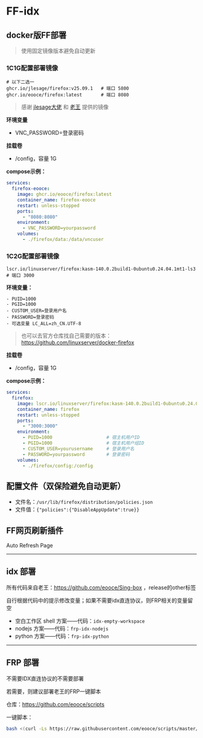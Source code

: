 # FF-idx

## docker版FF部署

> 使用固定镜像版本避免自动更新

### 1C1G配置部署镜像

```shell
# 以下二选一
ghcr.io/jlesage/firefox:v25.09.1   # 端口 5800
ghcr.io/eooce/firefox:latest       # 端口 8080
```
> 感谢 [jlesage大佬](https://github.com/jlesage/docker-firefox) 和 [老王](https://github.com/eooce) 提供的镜像

**环境变量**
- VNC_PASSWORD=登录密码

**挂载卷**
- /config，容量 1G

**compose示例：**

```yml
services:
  firefox-eooce:
    image: ghcr.io/eooce/firefox:latest
    container_name: firefox-eooce
    restart: unless-stopped
    ports:
      - "8080:8080"
    environment:
      - VNC_PASSWORD=yourpassword
    volumes:
      - ./firefox/data:/data/vncuser
```

### 1C2G配置部署镜像

```shell
lscr.io/linuxserver/firefox:kasm-140.0.2build1-0ubuntu0.24.04.1mt1-ls3    # 端口 3000
```

**环境变量：**
```
- PUID=1000
- PGID=1000
- CUSTOM_USER=登录用户名
- PASSWORD=登录密码
- 可选变量 LC_ALL=zh_CN.UTF-8
```

> 也可以去官方仓库找自己需要的版本：https://github.com/linuxserver/docker-firefox

**挂载卷**
- /config，容量 1G

**compose示例：**

```yml
services:
  firefox:
    image: lscr.io/linuxserver/firefox:kasm-140.0.2build1-0ubuntu0.24.04.1mt1-ls3
    container_name: firefox
    restart: unless-stopped
    ports:
      - "3000:3000"
    environment:
      - PUID=1000                    # 宿主机用户ID
      - PGID=1000                    # 宿主机用户组ID
      - CUSTOM_USER=yourusername     # 登录用户名
      - PASSWORD=yourpassword        # 登录密码
    volumes:
      - ./firefox/config:/config
```

## 配置文件（双保险避免自动更新）

- 文件名：`/usr/lib/firefox/distribution/policies.json`
- 文件值：`{"policies":{"DisableAppUpdate":true}}`

## FF网页刷新插件

Auto Refresh Page

----

## idx 部署

所有代码来自老王：https://github.com/eooce/Sing-box ，release的other标签

自行根据代码中的提示修改变量；如果不需要idx直连协议，则FRP相关的变量留空

- 空白工作区 shell 方案——代码：`idx-empty-workspace`
- nodejs 方案——代码：`frp-idx-nodejs`
- python 方案——代码：`frp-idx-python`

----

## FRP 部署

不需要IDX直连协议的不需要部署

若需要，则建议部署老王的FRP一键脚本

仓库：https://github.com/eooce/scripts

一键脚本：

```bash
bash <(curl -Ls https://raw.githubusercontent.com/eooce/scripts/master/frp.sh)
```
